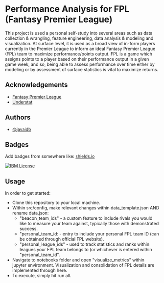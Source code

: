 
# Performance Analysis for FPL (Fantasy Premier League)

This project is used a personal self-study into several areas such as data collection & wrangling, feature engineering, data analysis & modeling and visualization. At surface level, it is used as a broad view of in-form players currently in the Premier League to inform an ideal Fantasy Premier League (FPL) team to maximize performance/points output. FPL is a game which assigns points to a player based on their performance output in a given game week, and so, being able to assess performance over time either by modeling or by assessment of surface statistics is vital to maximize returns.

## Acknowledgements

 - [Fantasy Premier League](https://fantasy.premierleague.com/)
 - [Understat](https://understat.com/)


## Authors

- [@javaidb](https://www.github.com/javaidb)


## Badges

Add badges from somewhere like: [shields.io](https://shields.io/)

[![IBM License](https://img.shields.io/badge/Certificate_ML-IBM-green.svg)](https://www.credly.com/badges/6d82b78c-cade-4a4c-94cb-b7f89e142350/public_url)

## Usage

In order to get started:

- Clone this repository to your local machine.
- Within src/config, make relevant changes within data_template.json AND rename data.json:
   - "beacon_team_ids" - a custom feature to include rivals you would like to measure your team against, typically those with demonstrated success.
   - "personal_team_id: - entry to include your personal FPL team ID (can be obtained through official FPL website).
   - "personal_league_ids" - used to track statistics and ranks within leagues your FPL team belongs to (or whichever is entered within "personal_team_id".
- Navigate to notebooks folder and open "visualize_metrics" within jupyter environment. Visualization and consolidation of FPL details are implemented through here.
- To execute, simply hit run all.
